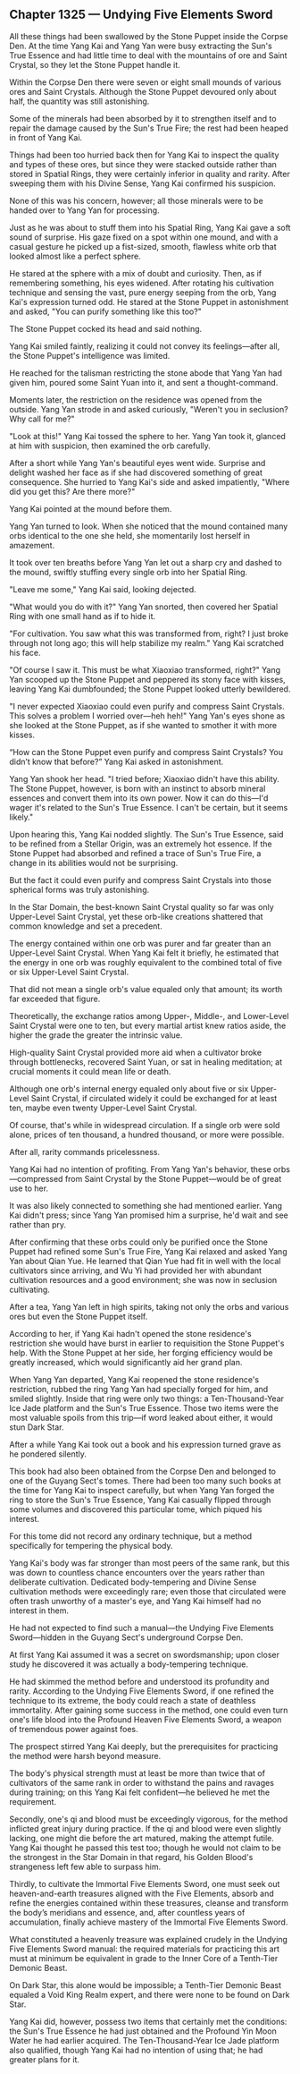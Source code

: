 ## Chapter 1325 — Undying Five Elements Sword

All these things had been swallowed by the Stone Puppet inside the Corpse Den. At the time Yang Kai and Yang Yan were busy extracting the Sun's True Essence and had little time to deal with the mountains of ore and Saint Crystal, so they let the Stone Puppet handle it.

Within the Corpse Den there were seven or eight small mounds of various ores and Saint Crystals. Although the Stone Puppet devoured only about half, the quantity was still astonishing.

Some of the minerals had been absorbed by it to strengthen itself and to repair the damage caused by the Sun's True Fire; the rest had been heaped in front of Yang Kai.

Things had been too hurried back then for Yang Kai to inspect the quality and types of these ores, but since they were stacked outside rather than stored in Spatial Rings, they were certainly inferior in quality and rarity. After sweeping them with his Divine Sense, Yang Kai confirmed his suspicion.

None of this was his concern, however; all those minerals were to be handed over to Yang Yan for processing.

Just as he was about to stuff them into his Spatial Ring, Yang Kai gave a soft sound of surprise. His gaze fixed on a spot within one mound, and with a casual gesture he picked up a fist-sized, smooth, flawless white orb that looked almost like a perfect sphere.

He stared at the sphere with a mix of doubt and curiosity. Then, as if remembering something, his eyes widened. After rotating his cultivation technique and sensing the vast, pure energy seeping from the orb, Yang Kai's expression turned odd. He stared at the Stone Puppet in astonishment and asked, "You can purify something like this too?"

The Stone Puppet cocked its head and said nothing.

Yang Kai smiled faintly, realizing it could not convey its feelings—after all, the Stone Puppet's intelligence was limited.

He reached for the talisman restricting the stone abode that Yang Yan had given him, poured some Saint Yuan into it, and sent a thought-command.

Moments later, the restriction on the residence was opened from the outside. Yang Yan strode in and asked curiously, "Weren't you in seclusion? Why call for me?"

"Look at this!" Yang Kai tossed the sphere to her. Yang Yan took it, glanced at him with suspicion, then examined the orb carefully.

After a short while Yang Yan's beautiful eyes went wide. Surprise and delight washed her face as if she had discovered something of great consequence. She hurried to Yang Kai's side and asked impatiently, "Where did you get this? Are there more?"

Yang Kai pointed at the mound before them.

Yang Yan turned to look. When she noticed that the mound contained many orbs identical to the one she held, she momentarily lost herself in amazement.

It took over ten breaths before Yang Yan let out a sharp cry and dashed to the mound, swiftly stuffing every single orb into her Spatial Ring.

"Leave me some," Yang Kai said, looking dejected.

"What would you do with it?" Yang Yan snorted, then covered her Spatial Ring with one small hand as if to hide it.

"For cultivation. You saw what this was transformed from, right? I just broke through not long ago; this will help stabilize my realm." Yang Kai scratched his face.

"Of course I saw it. This must be what Xiaoxiao transformed, right?" Yang Yan scooped up the Stone Puppet and peppered its stony face with kisses, leaving Yang Kai dumbfounded; the Stone Puppet looked utterly bewildered.

"I never expected Xiaoxiao could even purify and compress Saint Crystals. This solves a problem I worried over—heh heh!" Yang Yan's eyes shone as she looked at the Stone Puppet, as if she wanted to smother it with more kisses.

“How can the Stone Puppet even purify and compress Saint Crystals? You didn’t know that before?” Yang Kai asked in astonishment.

Yang Yan shook her head. "I tried before; Xiaoxiao didn't have this ability. The Stone Puppet, however, is born with an instinct to absorb mineral essences and convert them into its own power. Now it can do this—I'd wager it's related to the Sun's True Essence. I can't be certain, but it seems likely."

Upon hearing this, Yang Kai nodded slightly. The Sun's True Essence, said to be refined from a Stellar Origin, was an extremely hot essence. If the Stone Puppet had absorbed and refined a trace of Sun's True Fire, a change in its abilities would not be surprising.

But the fact it could even purify and compress Saint Crystals into those spherical forms was truly astonishing.

In the Star Domain, the best-known Saint Crystal quality so far was only Upper-Level Saint Crystal, yet these orb-like creations shattered that common knowledge and set a precedent.

The energy contained within one orb was purer and far greater than an Upper-Level Saint Crystal. When Yang Kai felt it briefly, he estimated that the energy in one orb was roughly equivalent to the combined total of five or six Upper-Level Saint Crystal.

That did not mean a single orb's value equaled only that amount; its worth far exceeded that figure.

Theoretically, the exchange ratios among Upper-, Middle-, and Lower-Level Saint Crystal were one to ten, but every martial artist knew ratios aside, the higher the grade the greater the intrinsic value.

High-quality Saint Crystal provided more aid when a cultivator broke through bottlenecks, recovered Saint Yuan, or sat in healing meditation; at crucial moments it could mean life or death.

Although one orb's internal energy equaled only about five or six Upper-Level Saint Crystal, if circulated widely it could be exchanged for at least ten, maybe even twenty Upper-Level Saint Crystal.

Of course, that's while in widespread circulation. If a single orb were sold alone, prices of ten thousand, a hundred thousand, or more were possible.

After all, rarity commands pricelessness.

Yang Kai had no intention of profiting. From Yang Yan's behavior, these orbs—compressed from Saint Crystal by the Stone Puppet—would be of great use to her.

It was also likely connected to something she had mentioned earlier. Yang Kai didn't press; since Yang Yan promised him a surprise, he'd wait and see rather than pry.

After confirming that these orbs could only be purified once the Stone Puppet had refined some Sun's True Fire, Yang Kai relaxed and asked Yang Yan about Qian Yue. He learned that Qian Yue had fit in well with the local cultivators since arriving, and Wu Yi had provided her with abundant cultivation resources and a good environment; she was now in seclusion cultivating.

After a tea, Yang Yan left in high spirits, taking not only the orbs and various ores but even the Stone Puppet itself.

According to her, if Yang Kai hadn't opened the stone residence's restriction she would have burst in earlier to requisition the Stone Puppet's help. With the Stone Puppet at her side, her forging efficiency would be greatly increased, which would significantly aid her grand plan.

When Yang Yan departed, Yang Kai reopened the stone residence's restriction, rubbed the ring Yang Yan had specially forged for him, and smiled slightly. Inside that ring were only two things: a Ten-Thousand-Year Ice Jade platform and the Sun's True Essence. Those two items were the most valuable spoils from this trip—if word leaked about either, it would stun Dark Star.

After a while Yang Kai took out a book and his expression turned grave as he pondered silently.

This book had also been obtained from the Corpse Den and belonged to one of the Guyang Sect's tomes. There had been too many such books at the time for Yang Kai to inspect carefully, but when Yang Yan forged the ring to store the Sun's True Essence, Yang Kai casually flipped through some volumes and discovered this particular tome, which piqued his interest.

For this tome did not record any ordinary technique, but a method specifically for tempering the physical body.

Yang Kai's body was far stronger than most peers of the same rank, but this was down to countless chance encounters over the years rather than deliberate cultivation. Dedicated body-tempering and Divine Sense cultivation methods were exceedingly rare; even those that circulated were often trash unworthy of a master's eye, and Yang Kai himself had no interest in them.

He had not expected to find such a manual—the Undying Five Elements Sword—hidden in the Guyang Sect's underground Corpse Den.

At first Yang Kai assumed it was a secret on swordsmanship; upon closer study he discovered it was actually a body-tempering technique.

He had skimmed the method before and understood its profundity and rarity. According to the Undying Five Elements Sword, if one refined the technique to its extreme, the body could reach a state of deathless immortality. After gaining some success in the method, one could even turn one's life blood into the Profound Heaven Five Elements Sword, a weapon of tremendous power against foes.

The prospect stirred Yang Kai deeply, but the prerequisites for practicing the method were harsh beyond measure.

The body's physical strength must at least be more than twice that of cultivators of the same rank in order to withstand the pains and ravages during training; on this Yang Kai felt confident—he believed he met the requirement.

Secondly, one's qi and blood must be exceedingly vigorous, for the method inflicted great injury during practice. If the qi and blood were even slightly lacking, one might die before the art matured, making the attempt futile. Yang Kai thought he passed this test too; though he would not claim to be the strongest in the Star Domain in that regard, his Golden Blood's strangeness left few able to surpass him.

Thirdly, to cultivate the Immortal Five Elements Sword, one must seek out heaven-and-earth treasures aligned with the Five Elements, absorb and refine the energies contained within these treasures, cleanse and transform the body’s meridians and essence, and, after countless years of accumulation, finally achieve mastery of the Immortal Five Elements Sword.

What constituted a heavenly treasure was explained crudely in the Undying Five Elements Sword manual: the required materials for practicing this art must at minimum be equivalent in grade to the Inner Core of a Tenth-Tier Demonic Beast.

On Dark Star, this alone would be impossible; a Tenth-Tier Demonic Beast equaled a Void King Realm expert, and there were none to be found on Dark Star.

Yang Kai did, however, possess two items that certainly met the conditions: the Sun's True Essence he had just obtained and the Profound Yin Moon Water he had earlier acquired. The Ten-Thousand-Year Ice Jade platform also qualified, though Yang Kai had no intention of using that; he had greater plans for it.